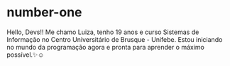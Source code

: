 <h1>number-one</h1>
<p>Hello, Devs!! Me chamo Luiza, tenho 19 anos e curso Sistemas de Informação no Centro Universitário de Brusque - Unifebe. Estou iniciando no mundo da programação agora e pronta para aprender o máximo possível.✨☺️</p>
